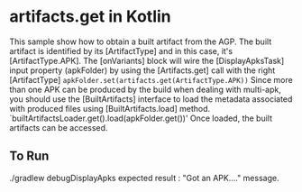 # artifacts.get in Kotlin
This sample show how to obtain a built artifact from the AGP. The built artifact is identified by
its [ArtifactType] and in this case, it's [ArtifactType.APK].
The [onVariants] block will wire the [DisplayApksTask] input property (apkFolder) by using
the [Artifacts.get] call with the right [ArtifactType]
`apkFolder.set(artifacts.get(ArtifactType.APK))`
Since more than one APK can be produced by the build when dealing with multi-apk, you should use the
[BuiltArtifacts] interface to load the metadata associated with produced files using
[BuiltArtifacts.load] method.
`builtArtifactsLoader.get().load(apkFolder.get())'
Once loaded, the built artifacts can be accessed.
## To Run
./gradlew debugDisplayApks
expected result : "Got an APK...." message.